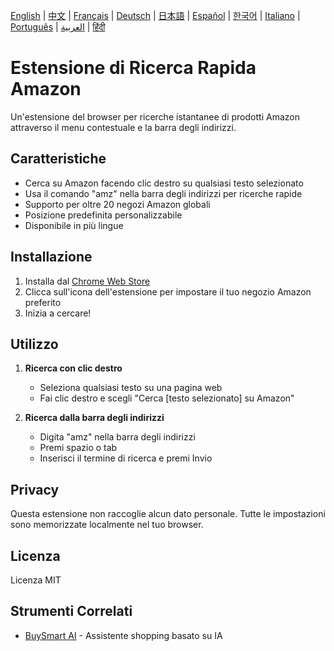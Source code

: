 [English](../README.md) | [中文](README_zh.md) | [Français](README_fr.md) | [Deutsch](README_de.md) | [日本語](README_ja.md) | [Español](README_es.md) | [한국어](README_ko.md) | [Italiano](README_it.md) | [Português](README_pt.md) | [العربية](README_ar.md) | [हिंदी](README_hi.md)

# Estensione di Ricerca Rapida Amazon

Un'estensione del browser per ricerche istantanee di prodotti Amazon attraverso il menu contestuale e la barra degli indirizzi.

## Caratteristiche

- Cerca su Amazon facendo clic destro su qualsiasi testo selezionato
- Usa il comando "amz" nella barra degli indirizzi per ricerche rapide
- Supporto per oltre 20 negozi Amazon globali
- Posizione predefinita personalizzabile
- Disponibile in più lingue

## Installazione

1. Installa dal [Chrome Web Store](https://chromewebstore.google.com/detail/amazon-quick-search-right/cjfihmfkemfbaeiihbeefmapfahgjodi)
2. Clicca sull'icona dell'estensione per impostare il tuo negozio Amazon preferito
3. Inizia a cercare!

## Utilizzo

1. **Ricerca con clic destro**
   - Seleziona qualsiasi testo su una pagina web
   - Fai clic destro e scegli "Cerca [testo selezionato] su Amazon"

2. **Ricerca dalla barra degli indirizzi**
   - Digita "amz" nella barra degli indirizzi
   - Premi spazio o tab
   - Inserisci il termine di ricerca e premi Invio

## Privacy

Questa estensione non raccoglie alcun dato personale. Tutte le impostazioni sono memorizzate localmente nel tuo browser.

## Licenza

Licenza MIT 

## Strumenti Correlati

- [BuySmart AI](https://www.buysmart.ai/chat) - Assistente shopping basato su IA 